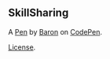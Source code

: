 SkillSharing
------------


A [Pen](https://codepen.io/baronxtr/pen/qEdWQdd) by [Baron](https://codepen.io/baronxtr) on [CodePen](https://codepen.io).

[License](https://codepen.io/license/pen/qEdWQdd).
